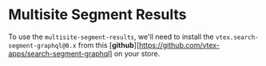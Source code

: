# Multisite Segment Results

To use the `multisite-segment-results`, we'll need to install the `vtex.search-segment-graphql@0.x` from this  [**github**][https://github.com/vtex-apps/search-segment-graphql] on your store.
